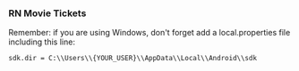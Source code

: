 ### RN Movie Tickets


Remember: if you are using Windows, don't forget add a local.properties file including this line:

``
sdk.dir = C:\\Users\\{YOUR_USER}\\AppData\\Local\\Android\\sdk
``
